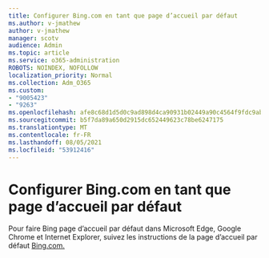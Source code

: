 ```yaml
---
title: Configurer Bing.com en tant que page d’accueil par défaut
ms.author: v-jmathew
author: v-jmathew
manager: scotv
audience: Admin
ms.topic: article
ms.service: o365-administration
ROBOTS: NOINDEX, NOFOLLOW
localization_priority: Normal
ms.collection: Adm_O365
ms.custom:
- "9005423"
- "9263"
ms.openlocfilehash: afe8c68d1d5d0c9ad898d4ca90931b02449a90c4564f9fdc9abfaf6ce53aeba1
ms.sourcegitcommit: b5f7da89a650d2915dc652449623c78be6247175
ms.translationtype: MT
ms.contentlocale: fr-FR
ms.lasthandoff: 08/05/2021
ms.locfileid: "53912416"
---
```

# <a name="make-bingcom-the-default-home-page"></a>Configurer Bing.com en tant que page d’accueil par défaut

Pour faire Bing page d’accueil par défaut dans Microsoft Edge, Google Chrome et Internet Explorer, suivez les instructions de la page d’accueil par défaut [Bing.com.](https://go.microsoft.com/fwlink/?linkid=2149816)

